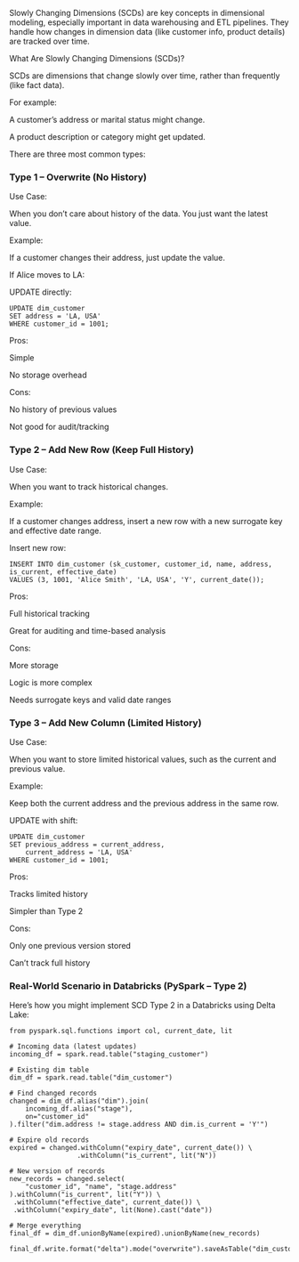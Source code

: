 Slowly Changing Dimensions (SCDs) are key concepts in dimensional modeling, especially important in data warehousing and ETL pipelines. They handle how changes in dimension data (like customer info, product details) are tracked over time.

What Are Slowly Changing Dimensions (SCDs)?

SCDs are dimensions that change slowly over time, rather than frequently (like fact data). 

For example:

A customer’s address or marital status might change.

A product description or category might get updated.

There are three most common types:

### Type 1 – Overwrite (No History)

Use Case:

When you don’t care about history of the data. You just want the latest value.

Example:

If a customer changes their address, just update the value.

If Alice moves to LA:

UPDATE directly:
```
UPDATE dim_customer
SET address = 'LA, USA'
WHERE customer_id = 1001;
```
Pros:

Simple

No storage overhead

Cons:

No history of previous values

Not good for audit/tracking

### Type 2 – Add New Row (Keep Full History)

Use Case:

When you want to track historical changes.

Example:

If a customer changes address, insert a new row with a new surrogate key and effective date range.

Insert new row:
```
INSERT INTO dim_customer (sk_customer, customer_id, name, address, is_current, effective_date)
VALUES (3, 1001, 'Alice Smith', 'LA, USA', 'Y', current_date());
```
Pros:

Full historical tracking

Great for auditing and time-based analysis

Cons:

More storage

Logic is more complex

Needs surrogate keys and valid date ranges

### Type 3 – Add New Column (Limited History)

Use Case:

When you want to store limited historical values, such as the current and previous value.

Example:

Keep both the current address and the previous address in the same row.

UPDATE with shift:
```
UPDATE dim_customer
SET previous_address = current_address,
    current_address = 'LA, USA'
WHERE customer_id = 1001;
```
Pros:

Tracks limited history

Simpler than Type 2

Cons:

Only one previous version stored

Can’t track full history

### Real-World Scenario in Databricks (PySpark – Type 2)

Here’s how you might implement SCD Type 2 in a Databricks using Delta Lake:
```
from pyspark.sql.functions import col, current_date, lit

# Incoming data (latest updates)
incoming_df = spark.read.table("staging_customer")

# Existing dim table
dim_df = spark.read.table("dim_customer")

# Find changed records
changed = dim_df.alias("dim").join(
    incoming_df.alias("stage"),
    on="customer_id"
).filter("dim.address != stage.address AND dim.is_current = 'Y'")

# Expire old records
expired = changed.withColumn("expiry_date", current_date()) \
                 .withColumn("is_current", lit("N"))

# New version of records
new_records = changed.select(
    "customer_id", "name", "stage.address"
).withColumn("is_current", lit("Y")) \
 .withColumn("effective_date", current_date()) \
 .withColumn("expiry_date", lit(None).cast("date"))

# Merge everything
final_df = dim_df.unionByName(expired).unionByName(new_records)

final_df.write.format("delta").mode("overwrite").saveAsTable("dim_customer")
```

